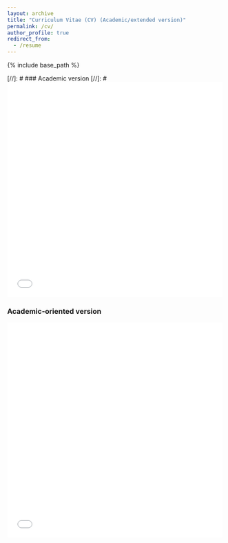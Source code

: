 ```yaml
---
layout: archive
title: "Curriculum Vitae (CV) (Academic/extended version)"
permalink: /cv/
author_profile: true
redirect_from:
  - /resume
---
```


{% include base_path %}

[//]: # ### Academic version
[//]: # <embed src="{{ site.baseurl }}/files/CV_academic.pdf" width="500" height="500" type='application/pdf'>

### Academic-oriented version
<embed src="{{ site.baseurl }}/files/CV_academic.pdf" width="500" height="500" type='application/pdf'>
